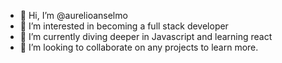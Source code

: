 - 👋 Hi, I’m @aurelioanselmo
- 👀 I’m interested in becoming a full stack developer
- 🌱 I’m currently diving deeper in Javascript and learning react
- 💞️ I’m looking to collaborate on any projects to learn more. 

<!---
aurelioanselmo/aurelioanselmo is a ✨ special ✨ repository because its `README.md` (this file) appears on your GitHub profile.
You can click the Preview link to take a look at your changes.
--->
